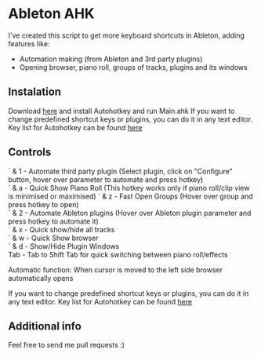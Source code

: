 # Ableton AHK

I've created this script to get more keyboard shortcuts in Ableton, adding features like:

- Automation making (from Ableton and 3rd party plugins)
- Opening browser, piano roll, groups of tracks, plugins and its windows

## Instalation

Download [here](https://github.com/fdebkowski/Ableton-AHK/releases/tag/1.0) and install Autohotkey and run Main.ahk
If you want to change predefined shortcut keys or plugins, you can do it in any text editor. Key list for Autohotkey can be found [here](https://www.autohotkey.com/docs/KeyList.html/)

## Controls

\` & 1 - Automate third party plugin (Select plugin, click on "Configure" button, hover over parameter to automate and press hotkey)  
\` & a - Quick Show Piano Roll  (This hotkey works only if piano roll/clip view is minimised or maximised)
\` & z - Fast Open Groups (Hover over group and press hotkey to open)  
\` & 2 - Automate Ableton plugins (Hover over Ableton plugin parameter and press hotkey to automate it)  
\` & x - Quick show/hide all tracks  
\` & w - Quick Show browser  
\` & d - Show/Hide Plugin Windows  
Tab - Tab to Shift Tab for quick switching between piano roll/effects  

Automatic function: When cursor is moved to the left side browser automatically opens

If you want to change predefined shortcut keys or plugins, you can do it in any text editor. Key list for Autohotkey can be found [here](https://www.autohotkey.com/docs/KeyList.htm)

## Additional info

Feel free to send me pull requests :)
